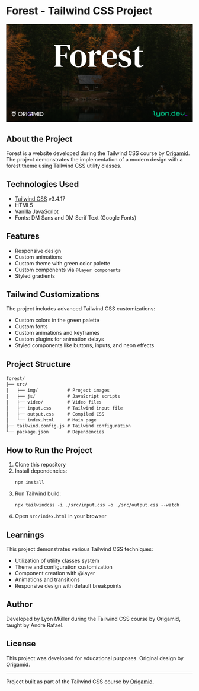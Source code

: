 # Forest - Tailwind CSS Project

![Forest Project](./src/img/cover.png)

## About the Project

Forest is a website developed during the Tailwind CSS course by [Origamid](https://www.origamid.com/). The project demonstrates the implementation of a modern design with a forest theme using Tailwind CSS utility classes.

## Technologies Used

- [Tailwind CSS](https://tailwindcss.com/) v3.4.17
- HTML5
- Vanilla JavaScript
- Fonts: DM Sans and DM Serif Text (Google Fonts)

## Features

- Responsive design
- Custom animations
- Custom theme with green color palette
- Custom components via `@layer components`
- Styled gradients

## Tailwind Customizations

The project includes advanced Tailwind CSS customizations:

- Custom colors in the green palette
- Custom fonts
- Custom animations and keyframes
- Custom plugins for animation delays
- Styled components like buttons, inputs, and neon effects

## Project Structure

```
forest/
├── src/
│   ├── img/           # Project images
│   ├── js/            # JavaScript scripts
│   ├── video/         # Video files
│   ├── input.css      # Tailwind input file
│   ├── output.css     # Compiled CSS
│   └── index.html     # Main page
├── tailwind.config.js # Tailwind configuration
└── package.json       # Dependencies
```

## How to Run the Project

1. Clone this repository
2. Install dependencies:
   ```
   npm install
   ```
3. Run Tailwind build:
   ```
   npx tailwindcss -i ./src/input.css -o ./src/output.css --watch
   ```
4. Open `src/index.html` in your browser

## Learnings

This project demonstrates various Tailwind CSS techniques:

- Utilization of utility classes system
- Theme and configuration customization
- Component creation with @layer
- Animations and transitions
- Responsive design with default breakpoints

## Author

Developed by Lyon Müller during the Tailwind CSS course by Origamid, taught by André Rafael.

## License

This project was developed for educational purposes. Original design by Origamid.

---

Project built as part of the Tailwind CSS course by [Origamid](https://www.origamid.com/).

